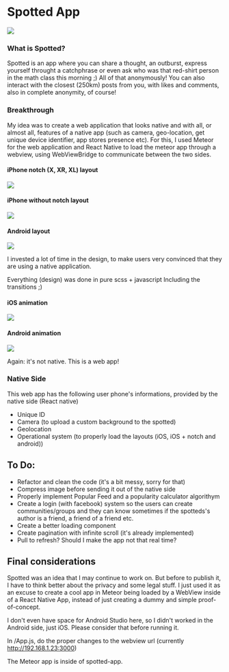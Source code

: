 
# Spotted App

![](https://i.imgur.com/QwPuT7M.png)

### What is Spotted?

Spotted is an app where you can share a thought, an outburst, express yourself throught a catchphrase or even ask who was that red-shirt person in the math class this morning ;) All of that anonymously! You can also interact with the closest (250km) posts from you, with likes and comments, also in complete anonymity, of course!


### Breakthrough

My idea was to create a web application that looks native and with all, or almost all, features of a native app (such as camera, geo-location, get unique device identifier, app stores presence etc). For this, I used Meteor for the web application and React Native to load the meteor app through a webview, using WebViewBridge to communicate between the two sides.



#### iPhone notch (X, XR, XL) layout
![](https://i.imgur.com/tXXE1i4.png)

#### iPhone without notch layout
![](https://i.imgur.com/SWyEgr0.png)

#### Android layout
![](https://i.imgur.com/ITfQqNJ.png)


I invested a lot of time in the design, to make users very convinced that they are using a native application.

Everything (design) was done in pure scss + javascript
Including the transitions ;)

#### iOS animation

![](https://media.giphy.com/media/U4jd00ft2iUTG64Vtd/giphy.gif)

#### Android animation

![](https://media.giphy.com/media/KBbl7kcOIWdh4CxECL/giphy.gif)


Again: it's not native. This is a web app!


### Native Side

This web app has the following user phone's informations, provided by the native side (React native)

- Unique ID 
- Camera (to upload a custom background to the spotted)
- Geolocation 
- Operational system (to properly load the layouts (iOS, iOS + notch and android))


## To Do:

- Refactor and clean the code (it's a bit messy, sorry for that)
- Compress image before sending it out of the native side
- Properly implement Popular Feed and a popularity calculator algorithym
- Create a login (with facebook) system so the users can create communities/groups and they can know sometimes if the spotteds's author is a friend, a friend of a friend etc.
- Create a better loading component
- Create pagination with infinite scroll (it's already implemented)
- Pull to refresh? Should I make the app not that real time? 



## Final considerations

Spotted was an idea that I may continue to work on. But before to publish it, I have to think better about the privacy and some legal stuff. I just used it as an excuse to create a cool app in Meteor being loaded by a WebView inside of a React Native App, instead of just creating a dummy and simple proof-of-concept.

I don't even have space for Android Studio here, so I didn't worked in the Android side, just iOS. Please consider that before running it. 

In /App.js, do the proper changes to the webview url (currently http://192.168.1.23:3000)

The Meteor app is inside of spotted-app.






